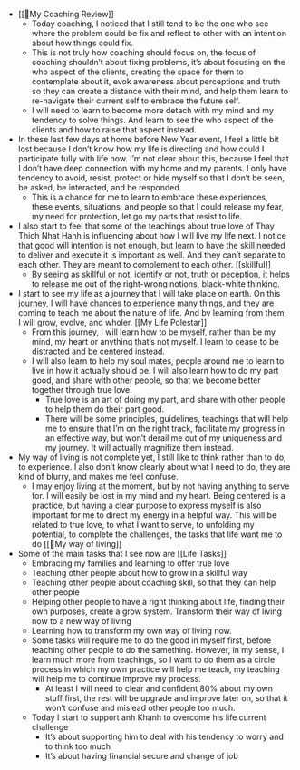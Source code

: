 - [[📝My Coaching Review]]
    - Today coaching, I noticed that I still tend to be the one who see where the problem could be fix and reflect to other with an intention about how things could fix. 
    - This is not truly how coaching should focus on, the focus of coaching shouldn’t about fixing problems, it’s about focusing on the who aspect of the clients, creating the space for them to contemplate about it, evok awareness about perceptions and truth so they can create a distance with their mind, and help them learn to re-navigate their current self to embrace the future self.
    - I will need to learn to become more detach with my mind and my tendency to solve things. And learn to see the who aspect of the clients and how to raise that aspect instead.
- In these last few days at home before New Year event, I feel a little bit lost because I don’t know how my life is directing and how could I participate fully with life now. I’m not clear about this, because I feel that I don’t have deep connection with my home and my parents. I only have tendency to avoid, resist, protect or hide myself so that I don’t be seen, be asked, be interacted, and be responded.
    - This is a chance for me to learn to embrace these experiences, these events, situations, and people so that I could release my fear, my need for protection, let go my parts that resist to life.
- I also start to feel that some of the teachings about true love of Thay Thich Nhat Hanh is influencing about how I will live my life next. I notice that good will intention is not enough, but learn to have the skill needed to deliver and execute it is important as well. And they can’t separate to each other. They are meant to complement to each other. [[skillful]]
    - By seeing as skillful or not, identify or not, truth or peception, it helps to release me out of the right-wrong notions, black-white thinking.
- I start to see my life as a journey that I will take place on earth. On this journey, I will have chances to experience many things, and they are coming to teach me about the nature of life. And by learning from them, I will grow, evolve, and wholer. [[My Life Polestar]]
    - From this journey, I will learn how to be myself, rather than be my mind, my heart or anything that’s not myself. I learn to cease to be distracted and be centered instead.
    - I will also learn to help my soul mates, people around me to learn to live in how it actually should be. I will also learn how to do my part good, and share with other people, so that we become better together through true love.
        - True love is an art of doing my part, and share with other people to help them do their part good.
        - There will be some principles, guidelines, teachings that will help me to ensure that I’m on the right track, facilitate my progress in an effective way, but won’t derail me out of my uniqueness and my journey. It will actually magnifize them instead.
- My way of living is not complete yet, I still like to think rather than to do, to experience. I also don’t know clearly about what I need to do, they are kind of blurry, and makes me feel confuse. 
    - I may enjoy living at the moment, but by not having anything to serve for. I will easily be lost in my mind and my heart. Being centered is a practice, but having a clear purpose to express myself is also important for me to direct my energy in a helpful way. This will be related to true love, to what I want to serve, to unfolding my potential, to complete the challenges, the tasks that life want me to do [[🌱My way of living]]
- Some of the main tasks that I see now are [[Life Tasks]]
    - Embracing my families and learning to offer true love
    - Teaching other people about how to grow in a skillful way
    - Teaching other people about coaching skill, so that they can help other people 
    - Helping other people to have a right thinking about life, finding their own purposes, create a grow system. Transform their way of living now to a new way of living
    - Learning how to transform my own way of living now.
    - Some tasks will require me to do the good in myself first, before teaching other people to do the samething. However, in my sense, I learn much more from teachings, so I want to do them as a circle process in which my own practice will help me teach, my teaching will help me to continue improve my process.
        - At least I will need to clear and confident 80% about my own stuff first, the rest will be upgrade and improve later on, so that it won’t confuse and mislead other people too much.
    - Today I start to support anh Khanh to overcome his life current challenge
        - It’s about supporting him to deal with his tendency to worry and to think too much
        - It’s about having financial secure and change of job
